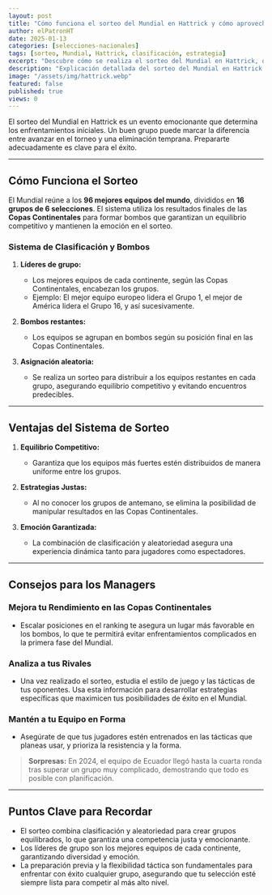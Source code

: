 ```yaml
---
layout: post
title: "Cómo funciona el sorteo del Mundial en Hattrick y cómo aprovecharlo"
author: elPatronHT
date: 2025-01-13
categories: [selecciones-nacionales]
tags: [sorteo, Mundial, Hattrick, clasificación, estrategia]
excerpt: "Descubre cómo se realiza el sorteo del Mundial en Hattrick, qué factores influyen y cómo prepararte para cualquier grupo de competición."
description: "Explicación detallada del sorteo del Mundial en Hattrick y estrategias clave para maximizar las oportunidades de tu selección nacional."
image: "/assets/img/hattrick.webp"
featured: false
published: true
views: 0
---
```


El sorteo del Mundial en Hattrick es un evento emocionante que determina los enfrentamientos iniciales. Un buen grupo puede marcar la diferencia entre avanzar en el torneo y una eliminación temprana. Prepararte adecuadamente es clave para el éxito.

---

## Cómo Funciona el Sorteo

El Mundial reúne a los **96 mejores equipos del mundo**, divididos en **16 grupos de 6 selecciones**. El sistema utiliza los resultados finales de las **Copas Continentales** para formar bombos que garantizan un equilibrio competitivo y mantienen la emoción en el sorteo.

### Sistema de Clasificación y Bombos

1. **Líderes de grupo:**

   - Los mejores equipos de cada continente, según las Copas Continentales, encabezan los grupos.
   - Ejemplo: El mejor equipo europeo lidera el Grupo 1, el mejor de América lidera el Grupo 16, y así sucesivamente.

2. **Bombos restantes:**

   - Los equipos se agrupan en bombos según su posición final en las Copas Continentales.

3. **Asignación aleatoria:**
   - Se realiza un sorteo para distribuir a los equipos restantes en cada grupo, asegurando equilibrio competitivo y evitando encuentros predecibles.

---

## Ventajas del Sistema de Sorteo

1. **Equilibrio Competitivo:**

   - Garantiza que los equipos más fuertes estén distribuidos de manera uniforme entre los grupos.

2. **Estrategias Justas:**

   - Al no conocer los grupos de antemano, se elimina la posibilidad de manipular resultados en las Copas Continentales.

3. **Emoción Garantizada:**
   - La combinación de clasificación y aleatoriedad asegura una experiencia dinámica tanto para jugadores como espectadores.

---

## Consejos para los Managers

### Mejora tu Rendimiento en las Copas Continentales

- Escalar posiciones en el ranking te asegura un lugar más favorable en los bombos, lo que te permitirá evitar enfrentamientos complicados en la primera fase del Mundial.

### Analiza a tus Rivales

- Una vez realizado el sorteo, estudia el estilo de juego y las tácticas de tus oponentes. Usa esta información para desarrollar estrategias específicas que maximicen tus posibilidades de éxito en el Mundial.

### Mantén a tu Equipo en Forma

- Asegúrate de que tus jugadores estén entrenados en las tácticas que planeas usar, y prioriza la resistencia y la forma.

> **Sorpresas:** En 2024, el equipo de Ecuador llegó hasta la cuarta ronda tras superar un grupo muy complicado, demostrando que todo es posible con planificación.

---

## Puntos Clave para Recordar

- El sorteo combina clasificación y aleatoriedad para crear grupos equilibrados, lo que garantiza una competencia justa y emocionante.
- Los líderes de grupo son los mejores equipos de cada continente, garantizando diversidad y emoción.
- La preparación previa y la flexibilidad táctica son fundamentales para enfrentar con éxito cualquier grupo, asegurando que tu selección esté siempre lista para competir al más alto nivel.
